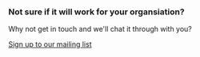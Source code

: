 <h3>Not sure if it will work for your organsiation?</h3>
<p>Why not get in touch and we'll chat it through with you?</p>
<p class="button register-button">
	<a href="/signup">
		Sign up to our mailing list
	</a>
</p>
